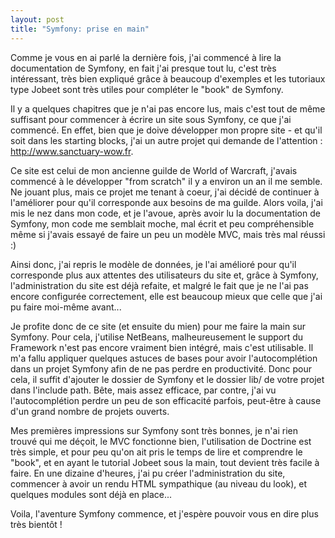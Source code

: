 ```yaml
---
layout: post
title: "Symfony: prise en main"
---
```


Comme je vous en ai parlé la dernière fois, j'ai commencé à lire la documentation de Symfony, en fait j'ai presque tout lu, c'est très intéressant, très bien expliqué grâce à beaucoup d'exemples et les tutoriaux type Jobeet sont très utiles pour compléter le "book" de Symfony.

Il y a quelques chapitres que je n'ai pas encore lus, mais c'est tout de même suffisant pour commencer à écrire un site sous Symfony, ce que j'ai commencé. En effet, bien que je doive développer mon propre site - et qu'il soit dans les starting blocks, j'ai un autre projet qui demande de l'attention : http://www.sanctuary-wow.fr.

Ce site est celui de mon ancienne guilde de World of Warcraft, j'avais commencé à le développer "from scratch" il y a environ un an il me semble. Ne jouant plus, mais ce projet me tenant à coeur, j'ai décidé de continuer à l'améliorer pour qu'il corresponde aux besoins de ma guilde. Alors voila, j'ai mis le nez dans mon code, et je l'avoue, après avoir lu la documentation de Symfony, mon code me semblait moche, mal écrit et peu compréhensible même si j'avais essayé de faire un peu un modèle MVC, mais très mal réussi :)

Ainsi donc, j'ai repris le modèle de données, je l'ai amélioré pour qu'il corresponde plus aux attentes des utilisateurs du site et, grâce à Symfony, l'administration du site est déjà refaite, et malgré le fait que je ne l'ai pas encore configurée correctement, elle est beaucoup mieux que celle que j'ai pu faire moi-même avant...

Je profite donc de ce site (et ensuite du mien) pour me faire la main sur Symfony. Pour cela, j'utilise NetBeans, malheureusement le support du Framework n'est pas encore vraiment bien intégré, mais c'est utilisable. Il m'a fallu appliquer quelques astuces de bases pour avoir l'autocomplétion dans un projet Symfony afin de ne pas perdre en productivité. Donc pour cela, il suffit d'ajouter le dossier de Symfony et le dossier lib/ de votre projet dans l'include path. Bête, mais assez efficace, par contre, j'ai vu l'autocomplétion perdre un peu de son efficacité parfois, peut-être à cause d'un grand nombre de projets ouverts.

Mes premières impressions sur Symfony sont très bonnes, je n'ai rien trouvé qui me déçoit, le MVC fonctionne bien, l'utilisation de Doctrine est très simple, et pour peu qu'on ait pris le temps de lire et comprendre le "book", et en ayant le tutorial Jobeet sous la main, tout devient très facile à faire. En une dizaine d'heures, j'ai pu créer l'administration du site, commencer à avoir un rendu HTML sympathique (au niveau du look), et quelques modules sont déjà en place...

Voila, l'aventure Symfony commence, et j'espère pouvoir vous en dire plus très bientôt !
